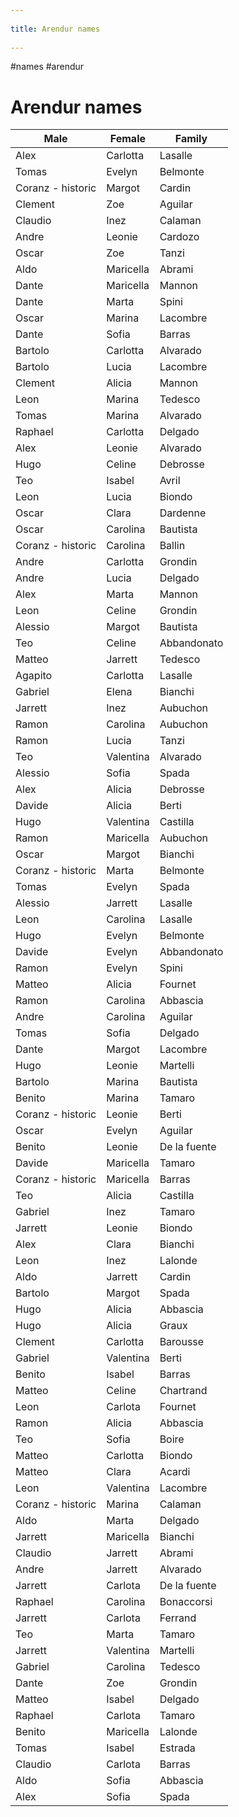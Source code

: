 --- 
title: Arendur names 
---
#names #arendur 

# Arendur names
| Male              | Female    | Family       |
| ----------------- | --------- | ------------ |
| Alex              | Carlotta  | Lasalle      |
| Tomas             | Evelyn    | Belmonte     |
| Coranz - historic | Margot    | Cardin       |
| Clement           | Zoe       | Aguilar      |
| Claudio           | Inez      | Calaman      |
| Andre             | Leonie    | Cardozo      |
| Oscar             | Zoe       | Tanzi        |
| Aldo              | Maricella | Abrami       |
| Dante             | Maricella | Mannon       |
| Dante             | Marta     | Spini        |
| Oscar             | Marina    | Lacombre     |
| Dante             | Sofia     | Barras       |
| Bartolo           | Carlotta  | Alvarado     |
| Bartolo           | Lucia     | Lacombre     |
| Clement           | Alicia    | Mannon       |
| Leon              | Marina    | Tedesco      |
| Tomas             | Marina    | Alvarado     |
| Raphael           | Carlotta  | Delgado      |
| Alex              | Leonie    | Alvarado     |
| Hugo              | Celine    | Debrosse     |
| Teo               | Isabel    | Avril        |
| Leon              | Lucia     | Biondo       |
| Oscar             | Clara     | Dardenne     |
| Oscar             | Carolina  | Bautista     |
| Coranz - historic | Carolina  | Ballin       |
| Andre             | Carlotta  | Grondin      |
| Andre             | Lucia     | Delgado      |
| Alex              | Marta     | Mannon       |
| Leon              | Celine    | Grondin      |
| Alessio           | Margot    | Bautista     |
| Teo               | Celine    | Abbandonato  |
| Matteo            | Jarrett   | Tedesco      |
| Agapito           | Carlotta  | Lasalle      |
| Gabriel           | Elena     | Bianchi      |
| Jarrett           | Inez      | Aubuchon     |
| Ramon             | Carolina  | Aubuchon     |
| Ramon             | Lucia     | Tanzi        |
| Teo               | Valentina | Alvarado     |
| Alessio           | Sofia     | Spada        |
| Alex              | Alicia    | Debrosse     |
| Davide            | Alicia    | Berti        |
| Hugo              | Valentina | Castilla     |
| Ramon             | Maricella | Aubuchon     |
| Oscar             | Margot    | Bianchi      |
| Coranz - historic | Marta     | Belmonte     |
| Tomas             | Evelyn    | Spada        |
| Alessio           | Jarrett   | Lasalle      |
| Leon              | Carolina  | Lasalle      |
| Hugo              | Evelyn    | Belmonte     |
| Davide            | Evelyn    | Abbandonato  |
| Ramon             | Evelyn    | Spini        |
| Matteo            | Alicia    | Fournet      |
| Ramon             | Carolina  | Abbascia     |
| Andre             | Carolina  | Aguilar      |
| Tomas             | Sofia     | Delgado      |
| Dante             | Margot    | Lacombre     |
| Hugo              | Leonie    | Martelli     |
| Bartolo           | Marina    | Bautista     |
| Benito            | Marina    | Tamaro       |
| Coranz - historic | Leonie    | Berti        |
| Oscar             | Evelyn    | Aguilar      |
| Benito            | Leonie    | De la fuente |
| Davide            | Maricella | Tamaro       |
| Coranz - historic | Maricella | Barras       |
| Teo               | Alicia    | Castilla     |
| Gabriel           | Inez      | Tamaro       |
| Jarrett           | Leonie    | Biondo       |
| Alex              | Clara     | Bianchi      |
| Leon              | Inez      | Lalonde      |
| Aldo              | Jarrett   | Cardin       |
| Bartolo           | Margot    | Spada        |
| Hugo              | Alicia    | Abbascia     |
| Hugo              | Alicia    | Graux        |
| Clement           | Carlotta  | Barousse     |
| Gabriel           | Valentina | Berti        |
| Benito            | Isabel    | Barras       |
| Matteo            | Celine    | Chartrand    |
| Leon              | Carlota   | Fournet      |
| Ramon             | Alicia    | Abbascia     |
| Teo               | Sofia     | Boire        |
| Matteo            | Carlotta  | Biondo       |
| Matteo            | Clara     | Acardi       |
| Leon              | Valentina | Lacombre     |
| Coranz - historic | Marina    | Calaman      |
| Aldo              | Marta     | Delgado      |
| Jarrett           | Maricella | Bianchi      |
| Claudio           | Jarrett   | Abrami       |
| Andre             | Jarrett   | Alvarado     |
| Jarrett           | Carlota   | De la fuente |
| Raphael           | Carolina  | Bonaccorsi   |
| Jarrett           | Carlota   | Ferrand      |
| Teo               | Marta     | Tamaro       |
| Jarrett           | Valentina | Martelli     |
| Gabriel           | Carolina  | Tedesco      |
| Dante             | Zoe       | Grondin      |
| Matteo            | Isabel    | Delgado      |
| Raphael           | Carlota   | Tamaro       |
| Benito            | Maricella | Lalonde      |
| Tomas             | Isabel    | Estrada      |
| Claudio           | Carlota   | Barras       |
| Aldo              | Sofia     | Abbascia     |
| Alex              | Sofia     | Spada        |
